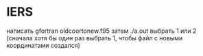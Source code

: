 # IERS
написать gfortran oldcoortonew.f95
затем ./a.out
выбрать 1 или 2 (сначала хотя бы один раз выбрать 1, чтобы файл с новыми координатами создался)


